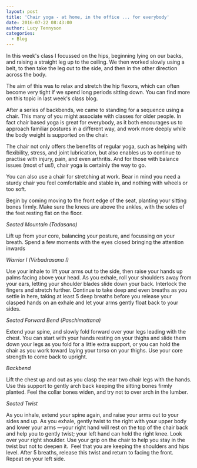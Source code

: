 ```yaml
---
layout: post
title: 'Chair yoga - at home, in the office ... for everybody'
date: 2016-07-22 08:43:00
author: Lucy Tennyson
categories:
  - Blog
---
```



In this week's class I focussed on the hips, beginning lying on our backs, and raising a straight leg up to the ceiling. We then worked slowly using a belt, to then take the leg out to the side, and then in the other direction across the body.&nbsp;

The aim of this was to relax and stretch the hip flexors, which can often become very tight if we spend long periods sitting down. You can find more on this topic in last week's class blog.&nbsp;

After a series of backbends, we came to standing for a sequence using a chair. This many of you might associate with classes for older people. In fact chair based yoga is great for everybody, as it both encourages us to approach familiar postures in a different way, and work more deeply while the body weight is supported on the chair.

The chair not only offers the benefits of regular yoga, such as helping with flexibility, stress, and joint lubrication, but also enables us to continue to practise with injury, pain, and even arthritis. And for those with balance issues (most of us!), chair yoga is certainly the way to go.&nbsp;

You can also use a chair for stretching at work. Bear in mind you need a sturdy chair you feel comfortable and stable in, and nothing with wheels or too soft.

Begin by coming moving to the front edge of the seat, planting your sitting bones firmly. Make sure the knees are above the ankles, with the soles of the feet resting flat on the floor.

*Seated Mountain (Tadasana)*

Lift up from your core, balancing your posture, and focussing on your breath. Spend a few moments with the eyes closed bringing the attention inwards

*Warrior I (Virbadrasana I)*

Use your inhale to lift your arms out to the side, then raise your hands up palms facing above your head. As you exhale, roll your shoulders away from your ears, letting your shoulder blades slide down your back. Interlock the fingers and stretch further. Continue to take deep and even breaths as you settle in here, taking at least 5 deep breaths before you release your clasped hands on an exhale and let your arms gently float back to your sides.

*Seated Forward Bend (Paschimottana)*

Extend your spine, and slowly fold forward over your legs leading with the chest. You can start with your hands resting on your thighs and slide them down your legs as you fold for a little extra support, or you can hold the chair as you work toward laying your torso on your thighs. Use your core strength to come back to upright.

*Backbend*

Lift the chest up and out as you clasp the rear two chair legs with the hands. Use this support to gently arch back keeping the sitting bones firmly planted. Feel the collar bones widen, and try not to over arch in the lumber.

*Seated Twist&nbsp;*

As you inhale, extend your spine again, and raise your arms out to your sides and up. As you exhale, gently twist to the right with your upper body and lower your arms —your right hand will rest on the top of the chair back and help you to gently twist; your left hand can hold the right knee. Look over your right shoulder. Use your grip on the chair to help you stay in the twist but not to deepen it. &nbsp;Feel that you are keeping the shoulders and hips level. After 5 breaths, release this twist and return to facing the front. Repeat on your left side.
